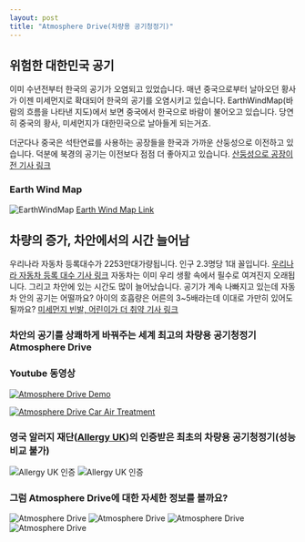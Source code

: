 ```yaml
---
layout: post
title: "Atmosphere Drive(차량용 공기청정기)"
---
```


## 위험한 대한민국 공기

이미 수년전부터 한국의 공기가 오염되고 있었습니다.
매년 중국으로부터 날아오던 황사가 이젠 미세먼지로 확대되어 한국의 공기를 오염시키고 있습니다.
EarthWindMap(바람의 흐름을 나타낸 지도)에서 보면 중국에서 한국으로 바람이 불어오고 있습니다.
당연히 중국의 황사, 미세먼지가 대한민국으로 날아들게 되는거죠.

더군다나 중국은 석탄연료를 사용하는 공장들을 한국과 가까운 산둥성으로 이전하고 있습니다.
덕분에 북경의 공기는 이전보다 점점 더 좋아지고 있습니다.
[산둥성으로 공장이전 기사 링크](http://mn.kbs.co.kr/news/view.do?ncd=3620511)

### Earth Wind Map
![EarthWindMap](https://amwaybusiness.github.io/img/korea_air.jpg)
[Earth Wind Map Link](https://earth.nullschool.net/#current/chem/surface/level/overlay=cosc/orthographic=-234.39,36.47,3000)

## 차량의 증가, 차안에서의 시간 늘어남

우리나라 자동차 등록대수가 2253만대가량됩니다. 인구 2.3명당 1대 꼴입니다.
[우리나라 자동차 등록 대수 기사 링크](https://www.msn.com/ko-kr/money/topstories/%EC%9E%90%EB%8F%99%EC%B0%A8-%EB%93%B1%EB%A1%9D%EB%8C%80%EC%88%98-2253%EB%A7%8C%EB%8C%80%E2%80%A6%EC%9D%B8%EA%B5%AC-23%EB%AA%85%EB%8B%B9-1%EB%8C%80%EA%BC%B4-%EB%B3%B4%EC%9C%A0/ar-AAuN9vY)
자동차는 이미 우리 생활 속에서 필수로 여겨진지 오래됩니다.
그리고 차안에 있는 시간도 많이 늘어났습니다.
공기가 계속 나빠지고 있는데 자동차 안의 공기는 어떨까요?
아이의 호흡량은 어른의 3~5배라는데 이대로 가만히 있어도 될까요?
[미세먼지 빈발, 어린이가 더 취약 기사 링크](http://news.kbs.co.kr/news/view.do?ncd=3453023)

### 차안의 공기를 상쾌하게 바꿔주는 세계 최고의 차량용 공기청정기 Atmosphere Drive
### Youtube 동영상

[![Atmosphere Drive Demo](http://img.youtube.com/vi/ppNajnxE2r4/0.jpg)](https://www.youtube.com/watch?v=ppNajnxE2r4)

[![Atmosphere Drive Car Air Treatment](http://img.youtube.com/vi/VMlDwImAKB8/0.jpg)](https://www.youtube.com/watch?v=VMlDwImAKB8)

### 영국 알러지 재단([Allergy UK](https://www.allergyuk.org/get-help/products/filter/product_type:Air%20Purifiers/manufacturer:Amway%20Corp.#products))의 인증받은 최초의 차량용 공기청정기(성능 비교 불가)
![Allergy UK 인증](https://amwaybusiness.github.io/img/allergyuk.jpg)
![Allergy UK 인증](https://amwaybusiness.github.io/img/approvedallergyuk.jpg)

### 그럼 Atmosphere Drive에 대한 자세한 정보를 볼까요?

![Atmosphere Drive](https://amwaybusiness.github.io/img/atmo_drive_01.jpg)
![Atmosphere Drive](https://amwaybusiness.github.io/img/atmo_drive_02.jpg)
![Atmosphere Drive](https://amwaybusiness.github.io/img/airpurify.jpg)
![Atmosphere Drive](https://amwaybusiness.github.io/img/atmo_drive_03v1.jpg)
